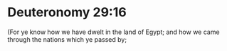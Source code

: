 # Deuteronomy 29:16

(For ye know how we have dwelt in the land of Egypt; and how we came through the nations which ye passed by;